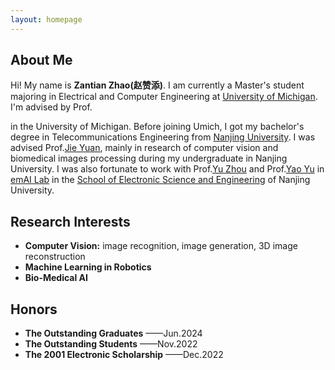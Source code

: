 ```yaml
---
layout: homepage
---
```


## About Me

Hi! My name is **Zantian Zhao(赵赞添)**. I am currently a Master's student majoring in Electrical and Computer Engineering at [University of Michigan](https://umich.edu/).
I'm advised by Prof.
<!--
[Liyue Shen](https://liyueshen.engin.umich.edu/) 
-->
in the University of Michigan. Before joining Umich, I got my bachelor's degree in Telecommunications Engineering from [Nanjing University](https://www.nju.edu.cn/en/). I was advised Prof.[Jie Yuan](https://ese.nju.edu.cn/yj/list.htm), mainly in research of computer vision and biomedical images processing during my undergraduate in Nanjing University. I was also fortunate to work with Prof.[Yu Zhou](https://ese.nju.edu.cn/zy_23988/list.htm) and Prof.[Yao Yu](https://ese.nju.edu.cn/90/99/c24004a364697/page3.htm) in [emAI Lab](https://nju-ee.github.io/) in the [School of Electronic Science and Engineering](https://ese.nju.edu.cn/ese_en/main.htm) of Nanjing University. 

## Research Interests

- **Computer Vision:** image recognition, image generation, 3D image reconstruction
- **Machine Learning in Robotics** 
- **Bio-Medical AI**

## Honors

- **The Outstanding Graduates** ——Jun.2024
- **The Outstanding Students** ——Nov.2022
- **The 2001 Electronic Scholarship** ——Dec.2022

<!--
## News

- **[Feb. 2020]** Our paper about incremental learning is accepted to CVPR 2020.
- **[Feb. 2020]** We will host the ACM Multimedia Asia 2020 conference in Singapore!
- **[Sept. 2019]** Our paper about few-shot learning is accepted to NeurIPS 2019.
- **[Mar. 2019]** Our paper about few-shot learning is accepted to CVPR 2019.

{% include_relative _includes/publications.md %}

{% include_relative _includes/services.md %}
-->

